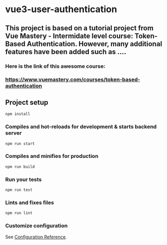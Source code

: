 # vue3-user-authentication
## This project is based on a tutorial project from Vue Mastery - Intermidate level course: Token-Based Authentication. However, many additional features have been added such as ....

### Here is the link of this awesome course:
### https://www.vuemastery.com/courses/token-based-authentication


## Project setup

```
npm install
```

### Compiles and hot-reloads for development & starts backend server

```
npm run start
```

### Compiles and minifies for production

```
npm run build
```

### Run your tests

```
npm run test
```

### Lints and fixes files

```
npm run lint
```

### Customize configuration

See [Configuration Reference](https://cli.vuejs.org/config/).
